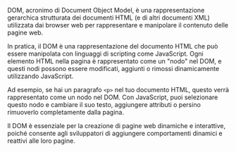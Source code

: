DOM, acronimo di Document Object Model, è una rappresentazione gerarchica strutturata dei documenti HTML (e di altri documenti XML) utilizzata dai browser web per rappresentare e manipolare il contenuto delle pagine web.

In pratica, il DOM è una rappresentazione del documento HTML che può essere manipolata con linguaggi di scripting come JavaScript. Ogni elemento HTML nella pagina è rappresentato come un "nodo" nel DOM, e questi nodi possono essere modificati, aggiunti o rimossi dinamicamente utilizzando JavaScript.

Ad esempio, se hai un paragrafo `<p>` nel tuo documento HTML, questo verrà rappresentato come un nodo nel DOM. Con JavaScript, puoi selezionare questo nodo e cambiare il suo testo, aggiungere attributi o persino rimuoverlo completamente dalla pagina.

Il DOM è essenziale per la creazione di pagine web dinamiche e interattive, poiché consente agli sviluppatori di aggiungere comportamenti dinamici e reattivi alle loro pagine.
